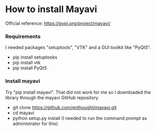# How to install Mayavi

Official reference: https://pypi.org/project/mayavi/

### Requirements

I needed packages "setuptools", "VTK" and a GUI toolkit like "PyQt5".

* pip install setuptooks
* pip install vtk
* pip install PyQt5

### Install mayavi

Try "pip install mayavi". That did not work for me so I downloaded the library through the mayavi GitHub repository

* git clone https://github.com/enthought/mayavi.git
* cd mayavi
* python setup.py install (I needed to run the command prompt as administrator for this)
